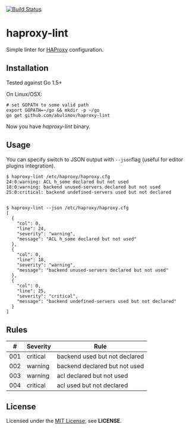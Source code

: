 [![Build Status](https://travis-ci.org/abulimov/haproxy-lint.svg?branch=master)](https://travis-ci.org/abulimov/haproxy-lint)

# haproxy-lint

Simple linter for [HAProxy](http://haproxy.org) configuration.

## Installation

Tested against Go 1.5+

On Linux/OSX:

```
# set GOPATH to some valid path
export GOPATH=~/go && mkdir -p ~/go
go get github.com/abulimov/haproxy-lint
```

Now you have *haproxy-lint* binary.


## Usage

You can specify switch to JSON output
with `--json`flag (useful for editor plugins integration).

```console
$ haproxy-lint /etc/haproxy/haproxy.cfg
24:0:warning: ACL h_some declared but not used
18:0:warning: backend unused-servers declared but not used
25:0:critical: backend undefined-servers used but not declared


$ haproxy-lint --json /etc/haproxy/haproxy.cfg
[
  {
    "col": 0,
    "line": 24,
    "severity": "warning",
    "message": "ACL h_some declared but not used"
  },
  {
    "col": 0,
    "line": 18,
    "severity": "warning",
    "message": "backend unused-servers declared but not used"
  },
  {
    "col": 0,
    "line": 25,
    "severity": "critical",
    "message": "backend undefined-servers used but not declared"
  }
]
```

## Rules

| #   | Severity | Rule                          |
|-----|----------|-------------------------------|
| 001 | critical | backend used but not declared |
| 002 | warning  | backend declared but not used |
| 003 | warning  | acl declared but not used     |
| 004 | critical | acl used but not declared     |


## License

Licensed under the [MIT License](http://opensource.org/licenses/MIT),
see **LICENSE**.
